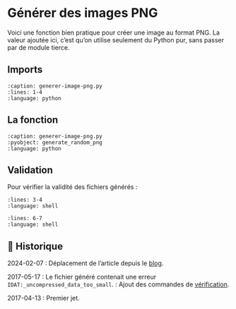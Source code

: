 # Générer des images PNG

Voici une fonction bien pratique pour créer une image au format PNG. La valeur ajoutée ici, c’est qu’on utilise seulement du Python pur, sans passer par de module tierce.

## Imports

```{literalinclude} snippets/generer-image-png.py
:caption: generer-image-png.py
:lines: 1-4
:language: python
```

## La fonction

```{literalinclude} snippets/generer-image-png.py
:caption: generer-image-png.py
:pyobject: generate_random_png
:language: python
```

## Validation

Pour vérifier la validité des fichiers générés :

```{literalinclude} snippets/generer-image-png.sh
:lines: 3-4
:language: shell
```

```{literalinclude} snippets/generer-image-png.sh
:lines: 6-7
:language: shell
```

## 📜 Historique

2024-02-07
: Déplacement de l’article depuis le [blog](https://www.tiger-222.fr/?d=2017/04/13/10/20/59-creer-des-images-png-valides-pour-vos-tests).

2017-05-17
: Le fichier généré contenait une erreur `IDAT:_uncompressed_data_too_small`.
: Ajout des commandes de [vérification](#validation).

2017-04-13
: Premier jet.
